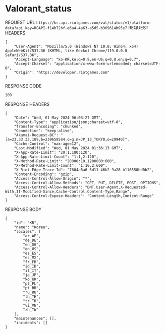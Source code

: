 # Valorant_status
REQUEST URL
```https://kr.api.riotgames.com/val/status/v1/platform-data?api_key=RGAPI-f14b72bf-e6a4-4a63-a5d5-b309614b95e7```
REQUEST HEADERS
```
{
    "User-Agent": "Mozilla/5.0 (Windows NT 10.0; Win64; x64) AppleWebKit/537.36 (KHTML, like Gecko) Chrome/119.0.0.0 Safari/537.36",
    "Accept-Language": "ko-KR,ko;q=0.9,en-US;q=0.8,en;q=0.7",
    "Accept-Charset": "application/x-www-form-urlencoded; charset=UTF-8",
    "Origin": "https://developer.riotgames.com"
}
```

RESPONSE CODE
```
200
```
RESPONSE HEADERS
```
{
    "Date": "Wed, 01 May 2024 06:03:27 GMT",
    "Content-Type": "application/json;charset=utf-8",
    "Transfer-Encoding": "chunked",
    "Connection": "keep-alive",
    "Akamai-Request-BC": "[a=23.33.33.189,b=239658584,c=g,n=JP_13_TOKYO,o=20940]",
    "Cache-Control": "max-age=12",
    "Last-Modified": "Wed, 01 May 2024 01:36:13 GMT",
    "X-App-Rate-Limit": "20:1,100:120",
    "X-App-Rate-Limit-Count": "1:1,2:120",
    "X-Method-Rate-Limit": "20000:10,1200000:600",
    "X-Method-Rate-Limit-Count": "1:10,2:600",
    "X-Riot-Edge-Trace-Id": "7604a8a6-5d11-46b2-9a28-b116550bd0b2",
    "Content-Encoding": "gzip",
    "Access-Control-Allow-Origin": "*",
    "Access-Control-Allow-Methods": "GET, PUT, DELETE, POST, OPTIONS",
    "Access-Control-Allow-Headers": "DNT,User-Agent,X-Requested-With,If-Modified-Since,Cache-Control,Content-Type,Range",
    "Access-Control-Expose-Headers": "Content-Length,Content-Range"
}
```
RESPONSE BODY
```
{
    "id": "KR",
    "name": "Korea",
    "locales": [
        "ar_AE",
        "de_DE",
        "en_SG",
        "en_US",
        "es_ES",
        "es_MX",
        "fr_FR",
        "id_ID",
        "it_IT",
        "ja_JP",
        "ko_KR",
        "pl_PL",
        "pt_BR",
        "ru_RU",
        "th_TH",
        "tr_TR",
        "vi_VN",
        "zh_TW"
    ],
    "maintenances": [],
    "incidents": []
}
```
